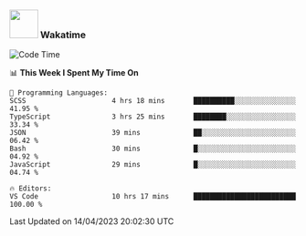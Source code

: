 ### <img src="https://media.giphy.com/media/VgCDAzcKvsR6OM0uWg/giphy.gif" width="50"> Wakatime

  <!--START_SECTION:waka-->
![Code Time](http://img.shields.io/badge/Code%20Time-1%2C369%20hrs%2022%20mins-blue)

📊 **This Week I Spent My Time On** 

```text
💬 Programming Languages: 
SCSS                     4 hrs 18 mins       ██████████░░░░░░░░░░░░░░░   41.95 % 
TypeScript               3 hrs 25 mins       ████████░░░░░░░░░░░░░░░░░   33.34 % 
JSON                     39 mins             ██░░░░░░░░░░░░░░░░░░░░░░░   06.42 % 
Bash                     30 mins             █░░░░░░░░░░░░░░░░░░░░░░░░   04.92 % 
JavaScript               29 mins             █░░░░░░░░░░░░░░░░░░░░░░░░   04.74 % 

🔥 Editors: 
VS Code                  10 hrs 17 mins      █████████████████████████   100.00 % 
```


 Last Updated on 14/04/2023 20:02:30 UTC
<!--END_SECTION:waka-->
